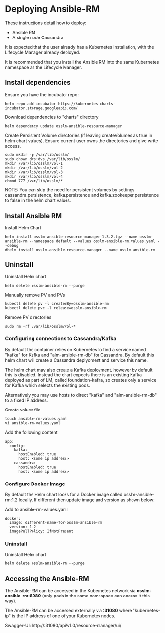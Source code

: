 # Deploying Ansible-RM #

These instructions detail how to deploy: 

* Ansible RM
* A single node Cassandra 

It is expected that the user already has a Kubernetes installation, with the Lifecycle Manager already deployed. 

It is recommended that you install the Ansible RM into the same Kubernetes namespace as the Lifecycle Manager.

## Install dependencies ##

Ensure you have the incubator repo:
```
helm repo add incubator https://kubernetes-charts-incubator.storage.googleapis.com/
```

Download dependencies to "charts" directory:

```
helm dependency update osslm-ansible-resource-manager
```

Create Persistent Volume directories (if leaving createVolumes as true in helm chart values). Ensure current user owns the directories and give write access.

```
sudo mkdir -p /var/lib/osslm/
sudo chown dvs:dvs /var/lib/osslm/
mkdir /var/lib/osslm/vol-1
mkdir /var/lib/osslm/vol-2
mkdir /var/lib/osslm/vol-3
mkdir /var/lib/osslm/vol-4
chmod 777 /var/lib/osslm/*
```

NOTE: You can skip the need for persistent volumes by settings cassandra.persistence, kafka.persistence and kafka.zookeeper.persistence to false in the helm chart values.

## Install Ansible RM ##

Install Helm Chart

```
helm install osslm-ansible-resource-manager-1.3.2.tgz --name osslm-ansible-rm --namespace default --values osslm-ansible-rm.values.yaml --debug
#helm install osslm-ansible-resource-manager --name osslm-ansible-rm 
```

## Uninstall ##

Uninstall Helm chart

```
helm delete osslm-ansible-rm --purge
```

Manually remove PV and PVs

```
kubectl delete pv -l createdBy=osslm-ansible-rm
kubectl delete pvc -l release=osslm-ansible-rm 
```

Remove PV directories

```
sudo rm -rf /var/lib/osslm/vol-*
```

### Configuring connections to Cassandra/Kafka ###
By default the container relies on Kubernetes to find a service named "kafka" for Kafka and "alm-ansible-rm-db" for Cassandra. By default this helm chart will create a Cassandra deplyoment and service this name.

The helm chart may also create a Kafka deployment, however by default this is disabled. Instead the chart expects there is an existing Kafka deployed as part of LM, called foundation-kafka, so creates only a service for Kafka which selects the existing pods. 

Alternatively you may use hosts to direct "kafka" and "alm-ansible-rm-db" to a fixed IP address.

Create values file

```
touch ansible-rm-values.yaml
vi ansible-rm-values.yaml
```

Add the following content

```
app:
  config:
    kafka:
      hostEnabled: true
      host: <some ip address>
    cassandra:
      hostEnabled: true
      host: <some ip address>
```

### Configure Docker Image ###

By default the Helm chart looks for a Docker image called osslm-ansible-rm:1.2 locally. If different then update image and version as shown below:

Add to ansible-rm-values.yaml

```
docker:
  image: different-name-for-osslm-ansible-rm
  version: 1.2
  imagePullPolicy: IfNotPresent
```

### Uninstall ###

Uninstall Helm chart

```
helm delete osslm-ansible-rm --purge
```

## Accessing the Ansible-RM ##

The Ansible-RM can be accessed in the Kubernetes network via **osslm-ansible-rm:8080** (only pods in the same namespace can access it this way).

The Ansible-RM can be accessed externally via **<kubernetes-ip>:31080** where "kubernetes-ip" is the IP address of one of your Kubernetes nodes.

Swagger-UI:
http://<kubernetes-ip>:31080/api/v1.0/resource-manager/ui/
